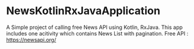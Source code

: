 # NewsKotlinRxJavaApplication
A Simple project of calling free News API using Kotlin, RxJava.
This app includes one acitivity which contains News List with pagination.
Free API : https://newsapi.org/
